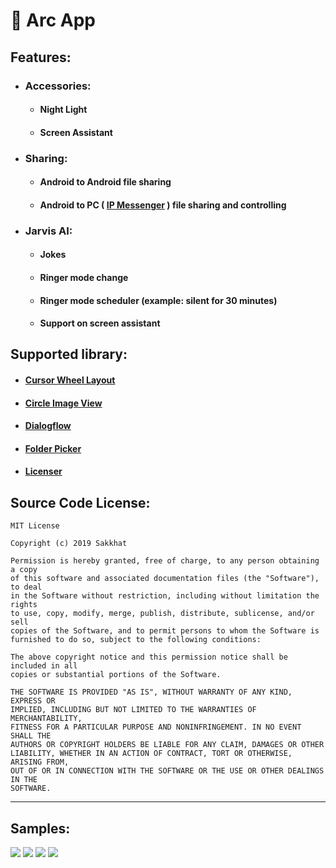 # :iphone: Arc App

## Features:
 * ### Accessories:
   * #### Night Light
   * #### Screen Assistant
 * ### Sharing:
   * #### Android to Android file sharing
   * #### Android to PC ( [IP Messenger](https://github.com/rafiulgits/IP-Messenger/releases) ) file sharing and controlling
 * ### Jarvis AI:
   * #### Jokes 
   * #### Ringer mode change
   * #### Ringer mode scheduler (example: silent for 30 minutes)
   * #### Support on screen assistant
   

## Supported library:
 * #### [Cursor Wheel Layout](https://github.com/BCsl/CursorWheelLayout)
 * #### [ Circle Image View ](https://github.com/hdodenhof/CircleImageView)
 * #### [Dialogflow](https://github.com/dialogflow/dialogflow-android-client)
 * #### [Folder Picker](https://github.com/kashifo/android-folder-picker-library)
 * #### [Licenser](https://github.com/marcoscgdev/Licenser)


## Source Code License:
```
MIT License

Copyright (c) 2019 Sakkhat

Permission is hereby granted, free of charge, to any person obtaining a copy
of this software and associated documentation files (the "Software"), to deal
in the Software without restriction, including without limitation the rights
to use, copy, modify, merge, publish, distribute, sublicense, and/or sell
copies of the Software, and to permit persons to whom the Software is
furnished to do so, subject to the following conditions:

The above copyright notice and this permission notice shall be included in all
copies or substantial portions of the Software.

THE SOFTWARE IS PROVIDED "AS IS", WITHOUT WARRANTY OF ANY KIND, EXPRESS OR
IMPLIED, INCLUDING BUT NOT LIMITED TO THE WARRANTIES OF MERCHANTABILITY,
FITNESS FOR A PARTICULAR PURPOSE AND NONINFRINGEMENT. IN NO EVENT SHALL THE
AUTHORS OR COPYRIGHT HOLDERS BE LIABLE FOR ANY CLAIM, DAMAGES OR OTHER
LIABILITY, WHETHER IN AN ACTION OF CONTRACT, TORT OR OTHERWISE, ARISING FROM,
OUT OF OR IN CONNECTION WITH THE SOFTWARE OR THE USE OR OTHER DEALINGS IN THE
SOFTWARE.

```
***
## Samples:

![](assets/1.png) ![](assets/5.png) ![](assets/3.png) ![](assets/4.png)
